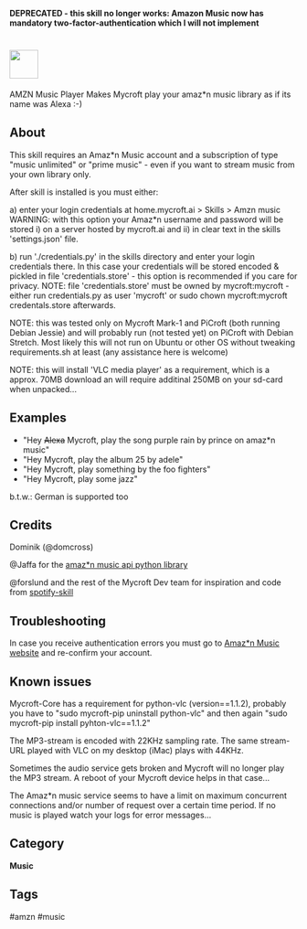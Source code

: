 **DEPRECATED - this skill no longer works: Amazon Music now has mandatory two-factor-authentication which I will not implement**

# <img src='https://raw.githack.com/FortAwesome/Font-Awesome/master/svgs/solid/headphones.svg' card_color='#E09404' width='50' height='50' style='vertical-align:bottom'/>
AMZN Music Player
Makes Mycroft play your amaz*n music library as if its name was Alexa :-)

## About
This skill requires an Amaz*n Music account and a subscription of type "music unlimited" or "prime music" - even if you want to stream music from your own library only.

After skill is installed is you must either:

a) enter your login credentials at home.mycroft.ai > Skills > Amzn music
WARNING: with this option your Amaz\*n username and password will be stored i) on a server hosted by mycroft.ai and ii) in clear text in the skills 'settings.json' file.

b) run './credentials.py' in the skills directory and enter your login credentials there.
In this case your credentials will be stored encoded & pickled in file 'credentials.store' - this option is recommended if you care for privacy.
NOTE: file 'credentials.store' must be owned by mycroft:mycroft - either run credentials.py as user 'mycroft' or sudo chown mycroft:mycroft credentals.store afterwards.

NOTE: this was tested only on Mycroft Mark-1 and PiCroft (both running Debian Jessie) and will probably run (not tested yet) on PiCroft with Debian Stretch.
Most likely this will not run on Ubuntu or other OS without tweaking requirements.sh at least (any assistance here is welcome)

NOTE: this will install 'VLC media player' as a requirement, which is a approx. 70MB download an will require additinal 250MB on your sd-card when unpacked...

## Examples
* "Hey ~~Alexa~~ Mycroft, play the song purple rain by prince on amaz*n music"
* "Hey Mycroft, play the album 25 by adele"
* "Hey Mycroft, play something by the foo fighters"
* "Hey Mycroft, play some jazz"

b.t.w.: German is supported too

## Credits
Dominik (@domcross)

@Jaffa for the [amaz*n music api python library](https://github.com/Jaffa/amazon-music)

@forslund and the rest of the Mycroft Dev team for inspiration and code from [spotify-skill](https://github.com/forslund/spotify-skill/)

## Troubleshooting
In case you receive authentication errors you must go to [Amaz*n Music website](https://music.amazon.com/) and re-confirm your account.

## Known issues
Mycroft-Core has a requirement for python-vlc (version==1.1.2), probably you have to "sudo mycroft-pip uninstall python-vlc" and then again "sudo mycroft-pip install pyhton-vlc==1.1.2"

The MP3-stream is encoded with 22KHz sampling rate. The same stream-URL played with VLC on my desktop (iMac) plays with 44KHz.

Sometimes the audio service gets broken and Mycroft will no longer play the MP3 stream. A reboot of your Mycroft device helps in that case...

The Amaz*n music service seems to have a limit on maximum concurrent connections and/or number of request over a certain time period.
If no music is played watch your logs for error messages...


## Category
**Music**

## Tags
#amzn
#music
